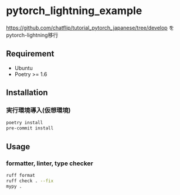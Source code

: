 # pytorch_lightning_example

<https://github.com/chatflip/tutorial_pytorch_japanese/tree/develop> をpytorch-lightning移行

## Requirement

- Ubuntu
- Poetry >= 1.6

## Installation

### 実行環境導入(仮想環境)

```bash
poetry install
pre-commit install
```

## Usage

### formatter, linter, type checker

```bash
ruff format
ruff check . --fix
mypy .
```
